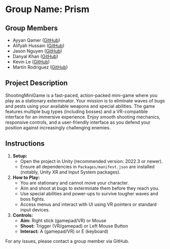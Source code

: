 # Group Name: Prism

## Group Members
- Ayyan Qamer ([GitHub](https://github.com/ayyan67))
- Alifyah Hussain ([GitHub](https://github.com/alifyah-m))
- Jason Nguyen ([GitHub](https://github.com/JasonNguyen47))
- Danyal Khan ([GitHub](https://github.com/DanyalKhan21))
- Kevin Le ([GitHub](https://github.com/keb-web))
- Martin Rodriguez ([GitHub](https://github.com/mprojr))

## Project Description
ShootingMiniGame is a fast-paced, action-packed mini-game where you play as a stationary exterminator. Your mission is to eliminate waves of bugs and pests using your available weapons and special abilities. The game features multiple bug types (including bosses) and a VR-compatible interface for an immersive experience. Enjoy smooth shooting mechanics, responsive controls, and a user-friendly interface as you defend your position against increasingly challenging enemies.

## Instructions
1. **Setup:**
   - Open the project in Unity (recommended version: 2022.3 or newer).
   - Ensure all dependencies in `Packages/manifest.json` are installed (notably, Unity XR and Input System packages).
2. **How to Play:**
   - You are stationary and cannot move your character.
   - Aim and shoot at bugs to exterminate them before they reach you.
   - Use special abilities and power-ups to survive tougher waves and boss fights.
   - Access menus and interact with UI using VR pointers or standard input devices.
3. **Controls:**
   - **Aim:** Right stick (gamepad/VR) or Mouse
   - **Shoot:** Trigger (VR/gamepad) or Left Mouse Button
   - **Interact:** A (gamepad/VR) or E (keyboard)


For any issues, please contact a group member via GitHub.
